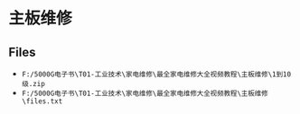 # 主板维修

## Files

- `F:/5000G电子书\T01-工业技术\家电维修\最全家电维修大全视频教程\主板维修\1到10级.zip`
- `F:/5000G电子书\T01-工业技术\家电维修\最全家电维修大全视频教程\主板维修\files.txt`
